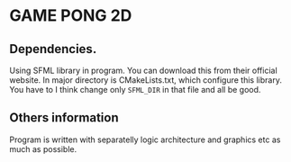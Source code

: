 # GAME PONG 2D
## Dependencies.
Using SFML library in program. You can download this from their official website.
In major directory is CMakeLists.txt, which configure this library. You have to I think
change only `SFML_DIR` in that file and all be good.
## Others information
Program is written with separatelly logic architecture and graphics etc as much as possible.
